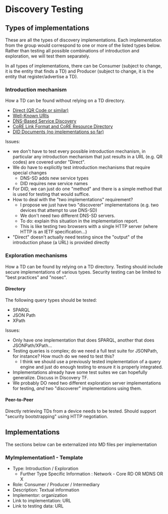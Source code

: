 # Discovery Testing



## Types of implementations

These are all the types of discovery implementations. Each implementation from the group would correspond to one or more of the listed types below.
Rather than testing all possible combinations of introduction and exploration, we will test them separately.

In all types of implementations, there can be Consumer (subject to change, it is the entity that finds a TD) 
and Producer (subject to change, it is the entity that register/advertise a TD).

### Introduction mechanism

How a TD can be found without relying on a TD directory.

- [Direct (QR Code or similar)](https://w3c.github.io/wot-discovery/#introduction-direct)
- [Well-Known URIs](https://w3c.github.io/wot-discovery/#introduction-well-known)
- [DNS-Based Service Discovery](https://w3c.github.io/wot-discovery/#introduction-dns-sd)
- [CoRE Link Format and CoRE Resource Directory](https://w3c.github.io/wot-discovery/#introduction-core-rd)
- [DID Documents (no implementations so far)](https://w3c.github.io/wot-discovery/#introduction-did)

Issues:
* we don't have to test every possible introduction mechanism, in particular any introduction mechanism that just
  results in a URL (e.g. QR codes) are covered under "Direct".  
* We do have to explicitly test introduction mechanisms that require special changes
    - DNS-SD adds new service types
    - DID requires new service names
* For DID, we can just do one "method" and there is a simple method that is used for testing that would suffice.
* How to deal with the "two implementations" requirement?  
    - I propose we just have two "discoverer" implementations (e.g. two devices that attempt to use DNS-SD)
    - We don't need two different DNS-SD servers.
    - To do: explain this situation in the implementation report.
    - This is like testing two browsers with a single HTTP server (where HTTP is an IETF specification...)
* "Direct" doesn't actually need testing since the "output" of the introduction phase (a URL) is provided directly

### Exploration mechanisms
How a TD can be found by relying on a TD directory.
Testing should include secure implementations of various types.
Security testing can be limited to "best practices" and "nosec".

#### Directory
The following query types should be tested:
  - SPARQL
  - JSON Path
  - XPath

Issues:
* Only have one implementation that does SPARQL, another that does JSONPath/XPath...
* Testing queries is complex; do we need a full test suite for JSONPath, for instance?  How much do we need to test this?
    - I think we should use a previously tested implementation of a query engine and just do enough testing to ensure it is properly integrated.
* Implementations already have some test suites we can hopefully generalize.  Discuss in Discovery TF.
* We probably DO need two different exploration server implementations for testing, *and* two "discoverer" implementations using them.

#### Peer-to-Peer
Directly retrieving TDs from a device needs to be tested.
Should support "security bootstrapping" using HTTP negotiation.

## Implementations

The sections below can be externalized into MD files per implementation

### MyImplementation1 - Template

* Type: Introduction  / Exploration 
    - Further Type Specific Information : Network - Core RD OR MDNS OR X
* Role: Consumer / Producer / Intermediary
* Description: Textual information
* Implementor: organization
* Link to implementation: URL
* Link to testing data: URL
